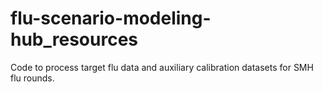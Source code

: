 # flu-scenario-modeling-hub_resources

Code to process target flu data and auxiliary calibration datasets for SMH flu rounds.